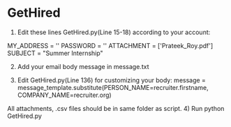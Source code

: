 # GetHired

1) Edit these lines GetHired.py(Line 15-18) according to your account:

MY_ADDRESS = ''
PASSWORD = ''
ATTACHMENT = ['Prateek_Roy.pdf']
SUBJECT = "Summer Internship"

2) Add your email body message in message.txt

3) Edit GetHired.py(Line 136) for customizing your body:
message = message_template.substitute(PERSON_NAME=recruiter.firstname, COMPANY_NAME=recruiter.org)

All attachments, .csv files should be in same folder as script.
4) Run python GetHired.py

